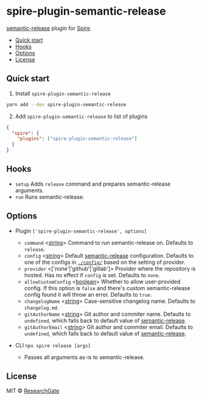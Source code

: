 # spire-plugin-semantic-release

[semantic-release] plugin for [Spire](../spire/README.md).

<!-- START doctoc generated TOC please keep comment here to allow auto update -->
<!-- DON'T EDIT THIS SECTION, INSTEAD RE-RUN doctoc TO UPDATE -->

- [Quick start](#quick-start)
- [Hooks](#hooks)
- [Options](#options)
- [License](#license)

<!-- END doctoc generated TOC please keep comment here to allow auto update -->

## Quick start

1. Install `spire-plugin-semantic-release`

```sh
yarn add --dev spire-plugin-semantic-release
```

2. Add `spire-plugin-semantic-release` to list of plugins

```json
{
  "spire": {
    "plugins": ["spire-plugin-semantic-release"]
  }
}
```

## Hooks

- `setup` Adds `release` command and prepares semantic-release arguments.
- `run` Runs semantic-release.

## Options

- Plugin `['spire-plugin-semantic-release', options]`

  - `command` \<[string]\> Command to run semantic-release on. Defaults to
    `release`.
  - `config` \<[string]\> Default [semantic-release] configuration. Defaults to
    one of the configs in [`./config/`](./config/) based on the setting of
    provider.
  - `provider` \<['none'|'github'|'gitlab']\> Provider where the repository is
    hosted. Has no effect if `config` is set. Defaults to `none`.
  - `allowCustomConfig` \<[boolean]\> Whether to allow user-provided config. If
    this option is `false` and there's custom semantic-release config found it
    will throw an error. Defaults to `true`.
  - `changelogName` \<[string]\> Case-sensitive changelog name. Defaults to
    `changelog.md`.
  - `gitAuthorName` \<[string]\> Git author and commiter name. Defaults to
    `undefined`, which falls back to default value of [semantic-release].
  - `gitAuthorEmail` \<[string]\> Git author and commiter email. Defaults to
    `undefined`, which falls back to default value of [semantic-release].

- CLI `npx spire release [args]`
  - Passes all arguments as-is to semantic-release.

## License

MIT &copy; [ResearchGate](https://github.com/researchgate)

[semantic-release]: https://github.com/semantic-release/semantic-release
[boolean]:
  https://developer.mozilla.org/en-US/docs/Web/JavaScript/Data_structures#Boolean_type
[string]:
  https://developer.mozilla.org/en-US/docs/Web/JavaScript/Data_structures#String_type
[array]:
  https://developer.mozilla.org/en-US/docs/Web/JavaScript/Reference/Global_Objects/Array
